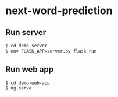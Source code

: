 # next-word-prediction

## Run server

```bash
$ cd demo-server
$ env FLASK_APP=server.py flask run
```

## Run web app

```bash
$ cd demo-web-app
$ ng serve
```
